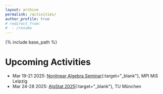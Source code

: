```yaml
---
layout: archive
permalink: /activities/
author_profile: true
# redirect_from:
#  - /resume
---
```


{% include base_path %}

Upcoming Activities
======
* Mar 19-21 2025: [Nonlinear Algebra Seminar](https://www.mis.mpg.de/de/events/event/convex-compact-mle-sets-in-high-dimensional-space){:target="_blank"}, MPI MiS Leipzig
* Mar 24-28 2025: [AlgStat 2025](https://sites.google.com/view/algstat2025/program){:target="_blank"}, TU München
